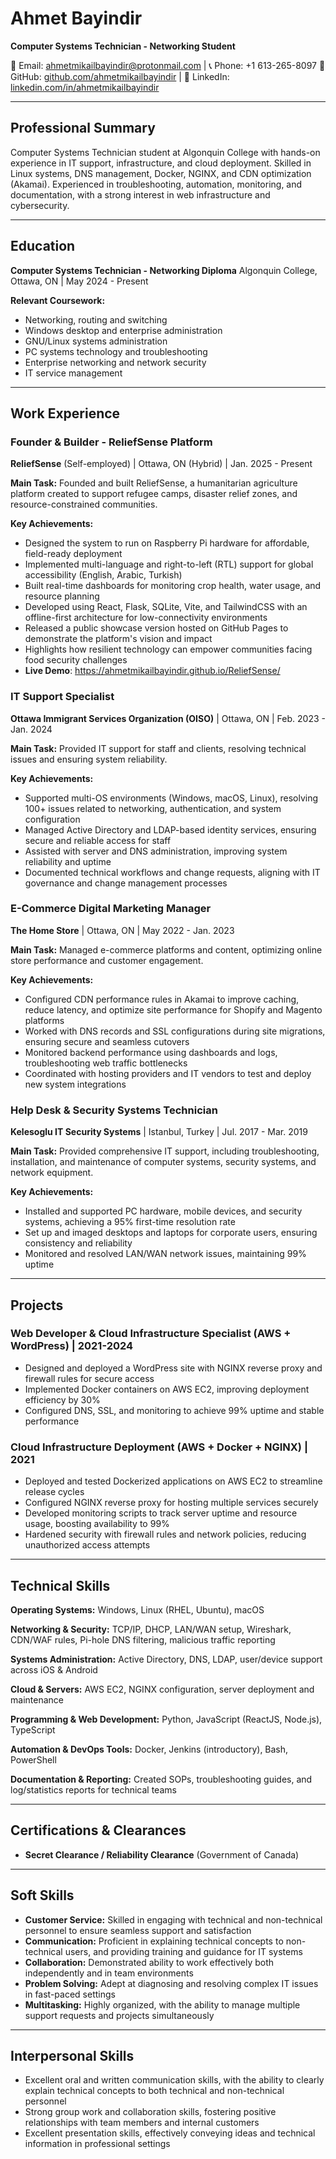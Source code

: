 # Ahmet Bayindir
**Computer Systems Technician - Networking Student**

📧 Email: ahmetmikailbayindir@protonmail.com | 📞 Phone: +1 613-265-8097
🔗 GitHub: [github.com/ahmetmikailbayindir](https://github.com/ahmetmikailbayindir) | 💼 LinkedIn: [linkedin.com/in/ahmetmikailbayindir](https://www.linkedin.com/in/ahmetmikailbayindir/)

---

## Professional Summary

Computer Systems Technician student at Algonquin College with hands-on experience in IT support, infrastructure, and cloud deployment. Skilled in Linux systems, DNS management, Docker, NGINX, and CDN optimization (Akamai). Experienced in troubleshooting, automation, monitoring, and documentation, with a strong interest in web infrastructure and cybersecurity.

---

## Education

**Computer Systems Technician - Networking Diploma**
Algonquin College, Ottawa, ON | May 2024 - Present

**Relevant Coursework:**
- Networking, routing and switching
- Windows desktop and enterprise administration
- GNU/Linux systems administration
- PC systems technology and troubleshooting
- Enterprise networking and network security
- IT service management

---

## Work Experience

### Founder & Builder - ReliefSense Platform
**ReliefSense** (Self-employed) | Ottawa, ON (Hybrid) | Jan. 2025 - Present

**Main Task:** Founded and built ReliefSense, a humanitarian agriculture platform created to support refugee camps, disaster relief zones, and resource-constrained communities.

**Key Achievements:**
- Designed the system to run on Raspberry Pi hardware for affordable, field-ready deployment
- Implemented multi-language and right-to-left (RTL) support for global accessibility (English, Arabic, Turkish)
- Built real-time dashboards for monitoring crop health, water usage, and resource planning
- Developed using React, Flask, SQLite, Vite, and TailwindCSS with an offline-first architecture for low-connectivity environments
- Released a public showcase version hosted on GitHub Pages to demonstrate the platform's vision and impact
- Highlights how resilient technology can empower communities facing food security challenges
- **Live Demo**: https://ahmetmikailbayindir.github.io/ReliefSense/

### IT Support Specialist
**Ottawa Immigrant Services Organization (OISO)** | Ottawa, ON | Feb. 2023 - Jan. 2024

**Main Task:** Provided IT support for staff and clients, resolving technical issues and ensuring system reliability.

**Key Achievements:**
- Supported multi-OS environments (Windows, macOS, Linux), resolving 100+ issues related to networking, authentication, and system configuration
- Managed Active Directory and LDAP-based identity services, ensuring secure and reliable access for staff
- Assisted with server and DNS administration, improving system reliability and uptime
- Documented technical workflows and change requests, aligning with IT governance and change management processes

### E-Commerce Digital Marketing Manager
**The Home Store** | Ottawa, ON | May 2022 - Jan. 2023

**Main Task:** Managed e-commerce platforms and content, optimizing online store performance and customer engagement.

**Key Achievements:**
- Configured CDN performance rules in Akamai to improve caching, reduce latency, and optimize site performance for Shopify and Magento platforms
- Worked with DNS records and SSL configurations during site migrations, ensuring secure and seamless cutovers
- Monitored backend performance using dashboards and logs, troubleshooting web traffic bottlenecks
- Coordinated with hosting providers and IT vendors to test and deploy new system integrations

### Help Desk & Security Systems Technician
**Kelesoglu IT Security Systems** | Istanbul, Turkey | Jul. 2017 - Mar. 2019

**Main Task:** Provided comprehensive IT support, including troubleshooting, installation, and maintenance of computer systems, security systems, and network equipment.

**Key Achievements:**
- Installed and supported PC hardware, mobile devices, and security systems, achieving a 95% first-time resolution rate
- Set up and imaged desktops and laptops for corporate users, ensuring consistency and reliability
- Monitored and resolved LAN/WAN network issues, maintaining 99% uptime

---

## Projects

### Web Developer & Cloud Infrastructure Specialist (AWS + WordPress) | 2021-2024
- Designed and deployed a WordPress site with NGINX reverse proxy and firewall rules for secure access
- Implemented Docker containers on AWS EC2, improving deployment efficiency by 30%
- Configured DNS, SSL, and monitoring to achieve 99% uptime and stable performance

### Cloud Infrastructure Deployment (AWS + Docker + NGINX) | 2021
- Deployed and tested Dockerized applications on AWS EC2 to streamline release cycles
- Configured NGINX reverse proxy for hosting multiple services securely
- Developed monitoring scripts to track server uptime and resource usage, boosting availability to 99%
- Hardened security with firewall rules and network policies, reducing unauthorized access attempts

---

## Technical Skills

**Operating Systems:** Windows, Linux (RHEL, Ubuntu), macOS

**Networking & Security:** TCP/IP, DHCP, LAN/WAN setup, Wireshark, CDN/WAF rules, Pi-hole DNS filtering, malicious traffic reporting

**Systems Administration:** Active Directory, DNS, LDAP, user/device support across iOS & Android

**Cloud & Servers:** AWS EC2, NGINX configuration, server deployment and maintenance

**Programming & Web Development:** Python, JavaScript (ReactJS, Node.js), TypeScript

**Automation & DevOps Tools:** Docker, Jenkins (introductory), Bash, PowerShell

**Documentation & Reporting:** Created SOPs, troubleshooting guides, and log/statistics reports for technical teams

---

## Certifications & Clearances

- **Secret Clearance / Reliability Clearance** (Government of Canada)

---

## Soft Skills

- **Customer Service:** Skilled in engaging with technical and non-technical personnel to ensure seamless support and satisfaction
- **Communication:** Proficient in explaining technical concepts to non-technical users, and providing training and guidance for IT systems
- **Collaboration:** Demonstrated ability to work effectively both independently and in team environments
- **Problem Solving:** Adept at diagnosing and resolving complex IT issues in fast-paced settings
- **Multitasking:** Highly organized, with the ability to manage multiple support requests and projects simultaneously

---

## Interpersonal Skills

- Excellent oral and written communication skills, with the ability to clearly explain technical concepts to both technical and non-technical personnel
- Strong group work and collaboration skills, fostering positive relationships with team members and internal customers
- Excellent presentation skills, effectively conveying ideas and technical information in professional settings
